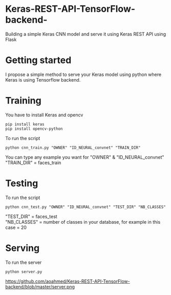 # Keras-REST-API-TensorFlow-backend-
Building a simple Keras CNN model and serve it using Keras REST API using Flask

# Getting started
I propose a simple method to serve your Keras model using python where Keras is using Tensorflow backend.

# Training
You have to install Keras and opencv

```
pip install keras
pip install opencv-python
```
To run the script 
```
python cnn_train.py "OWNER" "ID_NEURAL_convnet" "TRAIN_DIR"
```
You can type any example you want for "OWNER" & "ID_NEURAL_convnet" <br />
"TRAIN_DIR" = faces_train

# Testing 
To run the script 
```
python cnn_test.py "OWNER" "ID_NEURAL_convnet" "TEST_DIR" "NB_CLASSES"
```
"TEST_DIR" = faces_test <br />
"NB_CLASSES" = number of classes in your database, for example in this case = 20

# Serving
To run the server
```
python server.py
```
https://github.com/aoahmed/Keras-REST-API-TensorFlow-backend/blob/master/server.png
